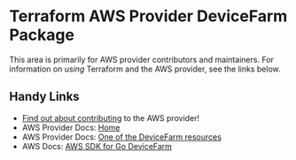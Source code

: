 # Terraform AWS Provider DeviceFarm Package

This area is primarily for AWS provider contributors and maintainers. For information on _using_ Terraform and the AWS provider, see the links below.


## Handy Links
* [Find out about contributing](../../../docs/contributing) to the AWS provider!
* AWS Provider Docs: [Home](https://registry.terraform.io/providers/hashicorp/aws/latest/docs)
* AWS Provider Docs: [One of the DeviceFarm resources](https://registry.terraform.io/providers/hashicorp/aws/latest/docs/resources/devicefarm_project)
* AWS Docs: [AWS SDK for Go DeviceFarm](https://docs.aws.amazon.com/sdk-for-go/api/service/devicefarm/)

